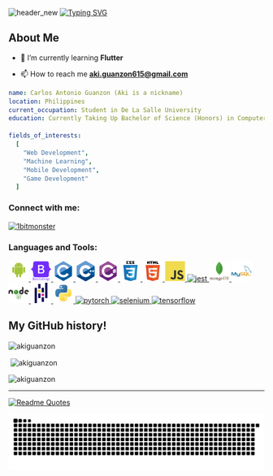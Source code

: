 ![header_new](https://github.com/user-attachments/assets/7ee95557-c0d2-4340-8e82-a9773a698e77)
<a href="https://git.io/typing-svg"><img src="https://readme-typing-svg.demolab.com?font=Oswald&weight=600&size=23&pause=1000&color=000000&background=FFC2C2&center=true&vCenter=true&random=true&width=1000&lines=++++++++++++++A+passionate+developer+from+the+Philippines+%F0%9F%93%9A" alt="Typing SVG" /></a>



<!-- <p align="left"> <img src="https://komarev.com/ghpvc/?username=akiguanzon&label=Profile%20views&color=04d600&style=flat" alt="akiguanzon" /> </p> -->

<!-- <p align="left"> <a href="https://github.com/ryo-ma/github-profile-trophy"><img src="https://github-profile-trophy.vercel.app/?username=akiguanzon" alt="akiguanzon" /></a> </p> -->

<h2>About Me</h2>

- 🌱 I’m currently learning **Flutter**

- 📫 How to reach me **aki.guanzon615@gmail.com**

``` yaml
name: Carlos Antonio Guanzon (Aki is a nickname)
location: Philippines
current_occupation: Student in De La Salle University
education: Currently Taking Up Bachelor of Science (Honors) in Computer Science and Master of Science in Computer Science

fields_of_interests:
  [
    "Web Development",
    "Machine Learning",
    "Mobile Development",
    "Game Development"
  ]
```

<h3 align="left">Connect with me:</h3>
<p align="left">
<a href="https://www.youtube.com/c/1bitmonster" target="blank"><img align="center" src="https://raw.githubusercontent.com/rahuldkjain/github-profile-readme-generator/master/src/images/icons/Social/youtube.svg" alt="1bitmonster" height="30" width="40" /></a>
</p>


<h3 align="left">Languages and Tools:</h3>
<p align="left"> <a href="https://developer.android.com" target="_blank" rel="noreferrer"> <img src="https://raw.githubusercontent.com/devicons/devicon/master/icons/android/android-original-wordmark.svg" alt="android" width="40" height="40"/> </a> <a href="https://getbootstrap.com" target="_blank" rel="noreferrer"> <img src="https://raw.githubusercontent.com/devicons/devicon/master/icons/bootstrap/bootstrap-plain-wordmark.svg" alt="bootstrap" width="40" height="40"/> </a> <a href="https://www.cprogramming.com/" target="_blank" rel="noreferrer"> <img src="https://raw.githubusercontent.com/devicons/devicon/master/icons/c/c-original.svg" alt="c" width="40" height="40"/> </a> <a href="https://www.w3schools.com/cpp/" target="_blank" rel="noreferrer"> <img src="https://raw.githubusercontent.com/devicons/devicon/master/icons/cplusplus/cplusplus-original.svg" alt="cplusplus" width="40" height="40"/> </a> <a href="https://www.w3schools.com/cs/" target="_blank" rel="noreferrer"> <img src="https://raw.githubusercontent.com/devicons/devicon/master/icons/csharp/csharp-original.svg" alt="csharp" width="40" height="40"/> </a> <a href="https://www.w3schools.com/css/" target="_blank" rel="noreferrer"> <img src="https://raw.githubusercontent.com/devicons/devicon/master/icons/css3/css3-original-wordmark.svg" alt="css3" width="40" height="40"/> </a> <a href="https://www.w3.org/html/" target="_blank" rel="noreferrer"> <img src="https://raw.githubusercontent.com/devicons/devicon/master/icons/html5/html5-original-wordmark.svg" alt="html5" width="40" height="40"/> </a> <a href="https://developer.mozilla.org/en-US/docs/Web/JavaScript" target="_blank" rel="noreferrer"> <img src="https://raw.githubusercontent.com/devicons/devicon/master/icons/javascript/javascript-original.svg" alt="javascript" width="40" height="40"/> </a> <a href="https://jestjs.io" target="_blank" rel="noreferrer"> <img src="https://www.vectorlogo.zone/logos/jestjsio/jestjsio-icon.svg" alt="jest" width="40" height="40"/> </a> <a href="https://www.mongodb.com/" target="_blank" rel="noreferrer"> <img src="https://raw.githubusercontent.com/devicons/devicon/master/icons/mongodb/mongodb-original-wordmark.svg" alt="mongodb" width="40" height="40"/> </a> <a href="https://www.mysql.com/" target="_blank" rel="noreferrer"> <img src="https://raw.githubusercontent.com/devicons/devicon/master/icons/mysql/mysql-original-wordmark.svg" alt="mysql" width="40" height="40"/> </a> <a href="https://nodejs.org" target="_blank" rel="noreferrer"> <img src="https://raw.githubusercontent.com/devicons/devicon/master/icons/nodejs/nodejs-original-wordmark.svg" alt="nodejs" width="40" height="40"/> </a> <a href="https://pandas.pydata.org/" target="_blank" rel="noreferrer"> <img src="https://raw.githubusercontent.com/devicons/devicon/2ae2a900d2f041da66e950e4d48052658d850630/icons/pandas/pandas-original.svg" alt="pandas" width="40" height="40"/> </a> <a href="https://www.python.org" target="_blank" rel="noreferrer"> <img src="https://raw.githubusercontent.com/devicons/devicon/master/icons/python/python-original.svg" alt="python" width="40" height="40"/> </a> <a href="https://pytorch.org/" target="_blank" rel="noreferrer"> <img src="https://www.vectorlogo.zone/logos/pytorch/pytorch-icon.svg" alt="pytorch" width="40" height="40"/> </a> <a href="https://www.selenium.dev" target="_blank" rel="noreferrer"> <img src="https://raw.githubusercontent.com/detain/svg-logos/780f25886640cef088af994181646db2f6b1a3f8/svg/selenium-logo.svg" alt="selenium" width="40" height="40"/> </a> <a href="https://www.tensorflow.org" target="_blank" rel="noreferrer"> <img src="https://www.vectorlogo.zone/logos/tensorflow/tensorflow-icon.svg" alt="tensorflow" width="40" height="40"/> </a> </p>


<h2>My GitHub history!</h2>
<p ><img align="center" src="https://github-readme-stats.vercel.app/api/top-langs?username=akiguanzon&show_icons=true&theme=dracula&locale=en&layout=compact" alt="akiguanzon" /></p> 
<p >&nbsp;<img align="center" src="https://github-readme-stats.vercel.app/api?username=akiguanzon&show_icons=true&theme=dracula&locale=en" alt="akiguanzon" /></p>
<p ><img align="center" src="https://github-readme-streak-stats.herokuapp.com/?user=akiguanzon&theme=dracula" alt="akiguanzon" /></p>

<hr>

[![Readme Quotes](https://quotes-github-readme.vercel.app/api?type=horizontal&theme=dracula)](https://github.com/piyushsuthar/github-readme-quotes)

![Snake animation](https://github.com/akiguanzon/akiguanzon/blob/output/github-contribution-grid-snake-dark.svg)

